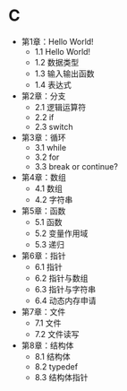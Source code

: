 # C

- 第1章：Hello World!
    - 1.1 Hello World!
    - 1.2 数据类型
    - 1.3 输入输出函数
    - 1.4 表达式
- 第2章：分支
    - 2.1 逻辑运算符
    - 2.2 if
    - 2.3 switch
- 第3章：循环
    - 3.1 while
    - 3.2 for
    - 3.3 break or continue?
- 第4章：数组
    - 4.1 数组
    - 4.2 字符串
- 第5章：函数
    - 5.1 函数
    - 5.2 变量作用域
    - 5.3 递归
- 第6章：指针
    - 6.1 指针
    - 6.2 指针与数组
    - 6.3 指针与字符串
    - 6.4 动态内存申请
- 第7章：文件
    - 7.1 文件
    - 7.2 文件读写
- 第8章：结构体
    - 8.1 结构体
    - 8.2 typedef
    - 8.3 结构体指针